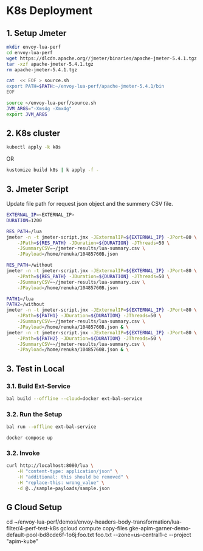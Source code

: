 # K8s Deployment

## 1. Setup Jmeter

```sh
mkdir envoy-lua-perf
cd envoy-lua-perf
wget https://dlcdn.apache.org//jmeter/binaries/apache-jmeter-5.4.1.tgz
tar -xzf apache-jmeter-5.4.1.tgz
rm apache-jmeter-5.4.1.tgz

cat  << EOF > source.sh
export PATH=$PATH:~/envoy-lua-perf/apache-jmeter-5.4.1/bin
EOF
```

```sh
source ~/envoy-lua-perf/source.sh
JVM_ARGS="-Xms4g -Xmx4g"
export JVM_ARGS
```

## 2. K8s cluster

```sh
kubectl apply -k k8s
```

OR

```sh
kustomize build k8s | k apply -f -
```

## 3. Jmeter Script

Update file path for request json object and the summery CSV file.

```sh
EXTERNAL_IP=<EXTERNAL_IP>
DURATION=1200
```

```sh
RES_PATH=/lua
jmeter -n -t jmeter-script.jmx -JExternalIP=${EXTERNAL_IP} -JPort=80 \
    -JPath=${RES_PATH} -JDuration=${DURATION} -JThreads=50 \
    -JSummaryCSV=~/jmeter-results/lua-summary.csv \
    -JPayload=/home/renuka/10485760B.json
```
```sh
RES_PATH=/without
jmeter -n -t jmeter-script.jmx -JExternalIP=${EXTERNAL_IP} -JPort=80 \
    -JPath=${RES_PATH} -JDuration=${DURATION} -JThreads=50 \
    -JSummaryCSV=~/jmeter-results/lua-summary.csv \
    -JPayload=/home/renuka/10485760B.json
```
```sh
PATH1=/lua
PATH2=/without
jmeter -n -t jmeter-script.jmx -JExternalIP=${EXTERNAL_IP} -JPort=80 \
    -JPath=${PATH1} -JDuration=${DURATION} -JThreads=50 \
    -JSummaryCSV=~/jmeter-results/lua-summary.csv \
    -JPayload=/home/renuka/10485760B.json & \
jmeter -n -t jmeter-script.jmx -JExternalIP=${EXTERNAL_IP} -JPort=80 \
    -JPath=${PATH2} -JDuration=${DURATION} -JThreads=50 \
    -JSummaryCSV=~/jmeter-results/lua-summary.csv \
    -JPayload=/home/renuka/10485760B.json & \
```

## 3. Test in Local

### 3.1. Build Ext-Service

```sh
bal build --offline --cloud=docker ext-bal-service
```

### 3.2. Run the Setup

```sh
bal run --offline ext-bal-service
```

```
docker compose up
```

### 3.2. Invoke
```sh
curl http://localhost:8080/lua \
    -H "content-type: application/json" \
    -H "additional: this should be removed" \
    -H "replace-this: wrong_value" \
    -d @../sample-payloads/sample.json
```


## G Cloud Setup

cd ~/envoy-lua-perf/demos/envoy-headers-body-transformation/lua-filter/4-perf-test-k8s
gcloud compute copy-files gke-apim-garner-demo-default-pool-bd8cde6f-1o6j:foo.txt foo.txt --zone=us-central1-c --project "apim-kube"
